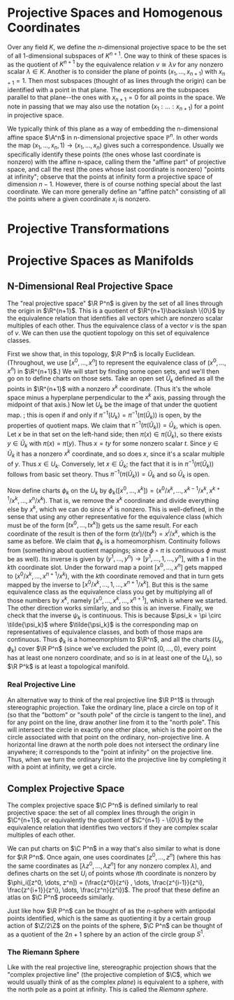 # Projective Spaces and Homogenous Coordinates
Over any field $K$, we define the $n$-dimensional projective space to be the set of all 1-dimensional subspaces of $K^{n+1}$. One way to think of these spaces is as the quotient of $K^{n+1}$ by the equivalence relation $v \cong \lambda v$ for any nonzero scalar $\lambda \in K$. Another is to consider the plane of points $(x_1, \dots, x_{n+1})$ with $x_{n+1} = 1$. Then most subspaces (thought of as lines through the origin) can be identified with a point in that plane. The exceptions are the subspaces parallel to that plane--the ones with $x_{n+1} = 0$ for all points in the space. We note in passing that we may also use the notation $(x_1 : \dots : x_{n+1})$ for a point in projective space. 

We typically think of this plane as a way of embedding the n-dimensional affine space $\A^n$ in n-dimensional projective space $\mathbb{P}^n$. In other words the map $(x_1, \dots, x_n, 1 ) \to (x_1, \dots, x_n)$ gives such a correspondence. Usually we specifically identify these points (the ones whose last coordinate is nonzero) with the affine n-space, calling them the "affine part" of projective space, and call the rest (the ones whose last coordinate is nonzero) "points at infinity"; observe that the points at infinity form a projective space of dimension $n-1$. However, there is of course nothing special about the last coordinate. We can more generally define an "affine patch" consisting of all the points where a given coordinate $x_i$ is nonzero. 

# Projective Transformations


















# Projective Spaces as Manifolds
## N-Dimensional Real Projective Space
The "real projective space" $\R P^n$ is given by the set of all lines through the origin in $\R^{n+1}$. This is a quotient of $\R^{n+1}\backslash \{0\}$ by the equivalence relation that identifies all vectors which are nonzero scalar multiples of each other. Thus the equivalence class of a vector $v$ is the span of $v$. We can then use the quotient topology on this set of equivalence classes. 

First we show that, in this topology, $\R P^n$ is locally Euclidean. (Throughout, we use $[x^0, \dots, x^n]$ to represent the equivalence class of $(x^0, \dots, x^n)$ in $\R^{n+1}$.) We will start by finding some open sets, and we'll then go on to define charts on those sets. Take an open set $\tilde{U}_k$ defined as all the points in $\R^{n+1}$ with a nonzero $x^k$ coordinate. (Thus it's the whole space minus a hyperplane perpendicular to the $x^k$ axis, passing through the midpoint of that axis.) Now let $U_k$ be the image of that under the quotient map. ; this is open if and only if $\pi^{-1}(U_k) = \pi^{-1}(\pi(\tilde{U}_k))$ is open, by the properties of quotient maps. We claim that $\pi^{-1}(\pi(\tilde{U}_k)) = \tilde{U}_k$, which is open. Let $x$ be in that set on the left-hand side; then $\pi(x) \in \pi(\tilde{U}_k)$, so there exists $y \in \tilde{U}_k$ with $\pi(x) = \pi(y)$. Thus $x = ty$ for some nonzero scalar $t$. Since $y \in \tilde{U}_k$ it has a nonzero $x^k$ coordinate, and so does $x$, since it's a scalar multiple of $y$. Thus $x \in U_k$. Conversely, let $x \in \tilde{U}_k$; the fact that it is in $\pi^{-1}(\pi(\tilde{U}_k))$ follows from basic set theory. Thus $\pi^{-1}(\pi(\tilde{U}_k)) = \tilde{U}_k$ and so $\tilde{U}_k$ is open.

Now define charts $\phi_k$ on the $U_k$ by $\phi_k([x^0, \dots, x^k]) = (x^0/x^k, \dots, x^{k-1}/x^k, x^{k+1}/x^k, \dots, x^n/x^k)$. That is, we remove the $x^k$ coordinate and divide everything else by $x^k$, which we can do since $x^k$ is nonzero. This is well-defined, in the sense that using any other representative for the equivalence class (which must be of the form $[tx^0, \dots, tx^k]$) gets us the same result. For each coordinate of the result is then of the form $(tx^i)/(tx^k) = x^i/x^k$, which is the same as before. We claim that $\phi_k$ is a homeomorphism. Continuity follows from (something about quotient mappings; since $\phi \circ \pi$ is continuous $\phi$ must be as well). Its inverse is given by $(y^1, \dots, y^n) \to [y^1, \dots, 1, \dots, y^n]$, with a $1$ in the $k$th coordinate slot. Under the forward map a point $[x^0, \dots, x^n]$ gets mapped to $(x^0/x^k, \dots, x^{n+1}/x^k)$, with the $k$th coordinate removed and that in turn gets mapped by the inverse to $[x^0/x^k, \dots, 1, \dots, x^{n+1}/x^k]$. But this is the same equivalence class as the equivalence class you get by multiplying all of those numbers by $x^k$, namely $[x^0, \dots, x^k, \dots, x^{n+1}]$, which is where we started. The other direction works similarly, and so this is an inverse. Finally, we check that the inverse $\psi_k$ is continuous. This is because $\psi_k = \pi \circ \tilde{\psi_k}$ where $\tilde{\psi_k}$ is the corresponding map on representatives of equivalence classes, and both of those maps are continuous. Thus $\phi_k$ is a homeomorphism to $\R^n$, and all the charts $(U_k, \phi_k)$ cover $\R P^n$ (since we've excluded the point $(0, \dots, 0)$, every point has at least one nonzero coordinate, and so is in at least one of the $U_k$), so $\R P^k$ is at least a topological manifold.
### Real Projective Line
An alternative way to think of the real projective line $\R P^1$ is through stereographic projection. Take the ordinary line, place a circle on top of it (so that the "bottom" or "south pole" of the circle is tangent to the line), and for any point on the line, draw another line from it to the "north pole". This will intersect the circle in exactly one other place, which is the point on the circle associated with that point on the ordinary, non-projective line. A horizontal line drawn at the north pole does not intersect the ordinary line anywhere; it corresponds to the "point at infinity" on the projective line. Thus, when we turn the ordinary line into the projective line by completing it with a point at infinity, we get a circle. 
## Complex Projective Space
The complex projective space $\C P^n$ is defined similarly to real projective space: the set of all complex lines through the origin in $\C^{n+1}$, or equivalently the quotient of $\C^{n+1} - \{0\}$ by the equivalence relation that identifies two vectors if they are complex scalar multiples of each other. 

We can put charts on $\C P^n$ in a way that's also similar to what is done for $\R P^n$. Once again, one uses coordinates $[z^0, \dots, z^n]$ (where this has the same coordinates as $[\lambda z^0 ,\dots, \lambda z^n]$ for any nonzero complex $\lambda$), and defines charts on the set $U_i$ of points whose $i$th coordinate is nonzero by $\phi_i([z^0, \dots, z^n]) = (\frac{z^0}{z^i} , \dots, \frac{z^{i-1}}{z^i}, \frac{z^{i+1}}{z^i}, \dots, \frac{z^n}{z^i})$. The proof that these define an atlas on $\C P^n$ proceeds similarly. 

Just like how $\R P^n$ can be thought of as the $n$-sphere with antipodal points identified, which is the same as quotienting it by a certain group action of $\Z/2\Z$ on the points of the sphere, $\C P^n$ can be thought of as a quotient of the $2n+1$ sphere by an action of the circle group $S^1$. 

### The Riemann Sphere
Like with the real projective line, stereographic projection shows that the "complex projective line" (the projective completion of $\C$, which we would usually think of as the complex *plane*) is equivalent to a sphere, with the north pole as a point at infinity. This is called the *Riemann sphere*. 